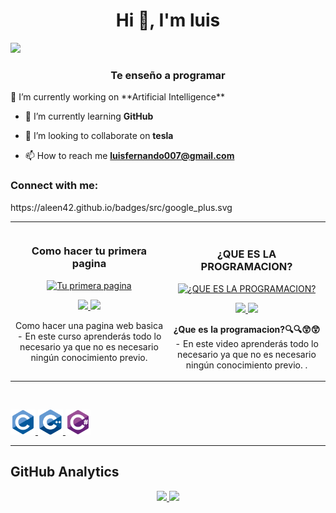 
<h1 align="center">Hi 👋, I'm luis</h1>
<img src="https://miro.medium.com/max/2048/1*OohqW5DGh9CQS4hLY5FXzA.png" height="500"/>

<h3 align="center">Te enseño a programar</h3>
 🔭 I’m currently working on **Artificial Intelligence**

- 🌱 I’m currently learning **GitHub**

- 👯 I’m looking to collaborate on **tesla**

- 📫 How to reach me **luisfernando007@gmail.com**

<h3 align="left">Connect with me:</h3>
https://aleen42.github.io/badges/src/google_plus.svg


<table>
<tr>
<td width="50%">
<h3 align="center">Como hacer tu primera pagina</h3>
<div align="center">
<a href="https://github.com/kerubinn" target="_blank"><img src="https://github.com/marianohubs/marianohubs/blob/main/HTML.png" width="400" alt="Tu primera pagina"></a>
<p>
<a href="https://github.com/kerubinn" target="_blank">
<img src="https://img.shields.io/badge/CÓDIGO-ffffff?style=for-the-badge&logo=github&logoColor=black">
</a>
<a href="https://youtube.com/shorts/LMxc7000nPg?si=M6U4WKZexGFwV26k"_blank">
<img src="https://img.shields.io/badge/-Youtube-green?style=for-the-badge&color=d8392c">
</a>
</p>
<p>Como hacer una pagina  web basica</strong> - En este curso aprenderás todo lo necesario ya que no es necesario ningún conocimiento previo. </p>
</div>

</td>

<td width="50%">
               <br>
<h3 align="center">¿QUE ES LA PROGRAMACION?</h3>
<div align="center">
<a href="https://github.com/marianohubs/marianohubs" target="_blank"><img src="https://github.com/}marianohubs/marianohubs/blob/main/HTML-CSS.png" width="400" alt="¿QUE ES LA PROGRAMACION?"></a>
<p>
<a href="https://youtube.com/shorts/JkezdK9M96U?si=4umvxR2pF-L3olH7"_blank">
<img src="https://img.shields.io/badge/CÓDIGO-ffffff?style=for-the-badge&logo=github&logoColor=black">
</a>
<a href="https://youtube.com/shorts/JkezdK9M96U?si=4umvxR2pF-L3olH7"_blank">
<img src="https://img.shields.io/badge/-Youtube-green?style=for-the-badge&color=d8392c">
</a>
</p>
<p> <strong>¿Que es la programacion?🔍🔍😲😲</strong> - En este video aprenderás todo lo necesario ya que no es necesario ningún conocimiento previo. .</p>
</div>
  
</td>  
</table>                                                                                 
</div>
<br>


<p align="left"> <a href="https://www.cprogramming.com/" target="_blank" rel="noreferrer"> <img src="https://raw.githubusercontent.com/devicons/devicon/master/icons/c/c-original.svg" alt="c" width="40" height="40"/> </a> <a href="https://www.w3schools.com/cpp/" target="_blank" rel="noreferrer"> <img src="https://raw.githubusercontent.com/devicons/devicon/master/icons/cplusplus/cplusplus-original.svg" alt="cplusplus" width="40" height="40"/> </a> <a href="https://www.w3schools.com/cs/" target="_blank" rel="noreferrer"> <img src="https://raw.githubusercontent.com/devicons/devicon/master/icons/csharp/csharp-original.svg" alt="csharp" width="40" height="40"/> </a> </p>




--------------------------------------------------------------------------
## GitHub Analytics

<p align="center">
<a href="https://github.com/kerubinn">
  <img height="180em" src="https://github-readme-stats-eight-theta.vercel.app/api?username=marianohubs&show_icons=true&theme=algolia&include_all_commits=true&count_private=true"/>
  <img height="180em" src="https://github-readme-stats-eight-theta.vercel.app/api/top-langs/?username=marianohubs&layout=compact&langs_count=8&theme=algolia"/>
</a>
</p>
<br>
